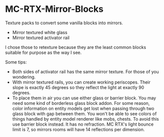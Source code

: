 # MC-RTX-Mirror-Blocks
Texture packs to convert some vanilla blocks into mirrors.

- Mirror textured white glass
- Mirror textured activator rail

I chose those to retexture because they are the least common blocks suitable for purpose as the way I see.

Some tips:
- Both sides of activator rail has the same mirror texture. For those of you wondering.
- With mirror textured rails, you can create working periscopes. Their slope is exactly 45 degrees so they reflect the light at exactly 90 degrees.
- To place them in air you can use either glass or barrier block. You may need some kind of borderless glass block addon. For some reason, color information on entity models get lost when passing through two glass block with gap between them. You won't be able to see colors of things handled by entity model renderer like mobs, chests. To avoid this use barrier block instead. It has no refraction.
MC RTX's light bounce limit is 7, so mirrors rooms will have 14 reflections per dimension.
